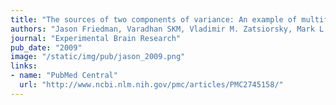```yaml
---
title: "The sources of two components of variance: An example of multifinger cyclic force production tasks at different frequencies"
authors: "Jason Friedman, Varadhan SKM, Vladimir M. Zatsiorsky, Mark L. Latash"
journal: "Experimental Brain Research"
pub_date: "2009"
image: "/static/img/pub/jason_2009.png"
links:
- name: "PubMed Central"
  url: "http://www.ncbi.nlm.nih.gov/pmc/articles/PMC2745158/"
---
```

